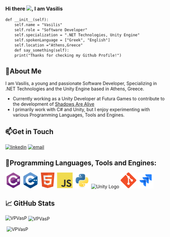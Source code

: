 ### Hi there <img src="https://raw.githubusercontent.com/MartinHeinz/MartinHeinz/master/wave.gif" width="30px">, I am Vasilis
    def __init__(self):
        self.name = "Vasilis"
        self.role = "Software Developer"
        self.specialization = ".NET Technologies, Unity Engine"
        self.spokenLanguage = ["Greek", "English"]
        self.location ="Athens,Greece"      
        def say_something(self):
        print("Thanks for checking my Github Profile!")
        
## 🚀About Me
I am Vasilis, a young and passionate Software Developer, Specializing in .NET Technologies and the Unity Engine based in Athens, Greece.
- Currently working as a Unity Developer at Futura Games to contribute to the development of [Shadows Are Alive](https://store.steampowered.com/app/2554930/Shadows_Are_Alive/)
- I primarily work with C# and Unity, but I enjoy experimenting with various Programming Languages, Tools and Engines.
## 📫Get in Touch
<p align="left">
  <a href="https://www.linkedin.com/in/vasilhs-pinis/" target="blank"><img align="center" src="https://raw.githubusercontent.com/rahuldkjain/github-profile-readme-generator/master/src/images/icons/Social/linked-in-alt.svg" alt="linkedin" height="30" width="40" /></a>
  <a href="mailto:vasilhspinis@gmail.com" target="_blank"><img align="center" src="https://www.svgrepo.com/show/303161/gmail-icon-logo.svg" alt="email" height="30" width="40" /></a>
  

## 👾Programming Languages, Tools and Engines:
[<img src="https://github.com/devicons/devicon/blob/master/icons/csharp/csharp-original.svg" alt="C# Logo" width="50" height="50" />](https://docs.microsoft.com/en-us/dotnet/csharp/)
[<img src="https://github.com/devicons/devicon/blob/master/icons/cplusplus/cplusplus-original.svg" alt="C++ Logo" width="50" height="50" />](https://isocpp.org/)
[<img src="https://github.com/devicons/devicon/blob/master/icons/html5/html5-original.svg" alt="HTML5 Logo" width="50" height="50" />](https://developer.mozilla.org/en-US/docs/Web/Guide/HTML/HTML5)
[<img src="https://github.com/devicons/devicon/blob/master/icons/javascript/javascript-original.svg" alt="JavaScript Logo" width="50" height="50" />](https://developer.mozilla.org/en-US/docs/Web/JavaScript)
<img src="https://github.com/devicons/devicon/blob/master/icons/python/python-original.svg" alt="Python Logo" width="50" height="50" />
<img src="https://i.redd.it/tu3gt6ysfxq71.png" alt="Unity Logo" width="50" height="50" />
[<img src="https://github.com/devicons/devicon/blob/master/icons/git/git-original.svg" alt="Git Logo" width="50" height="50" />](https://git-scm.com/)
[<img src="https://github.com/devicons/devicon/blob/master/icons/jira/jira-original.svg" alt="Jira Logo" width="50" height="50" />](https://www.atlassian.com/software/jira)


## 📈 GitHub Stats
<p><img align="left" src="https://github-readme-stats.vercel.app/api/top-langs?username=VPVasP&show_icons=true&theme=merko" alt="VPVasP" /></p>
<p>&nbsp;<img align="center" src="https://github-readme-stats.vercel.app/api?username=vpvasp&show_icons=true&theme=merko" alt="VPVasP" /></p>
<p>&nbsp;<img align="center" src="https://github-readme-streak-stats.herokuapp.com/?user=vpvasp&theme=merko" alt="VPVasP" /></p>
